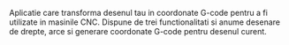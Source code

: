 Aplicatie care transforma desenul tau in coordonate G-code pentru a fi utilizate in masinile CNC.
Dispune de trei functionalitati si anume desenare de drepte, arce si generare coordonate G-code pentru desenul curent.
